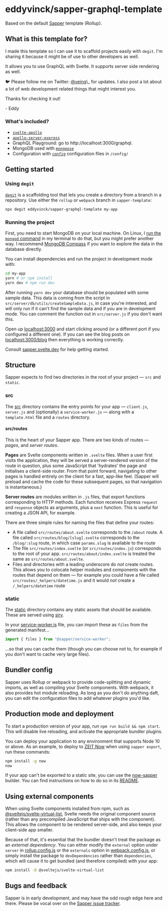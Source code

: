 # eddyvinck/sapper-graphql-template

Based on the default [Sapper](https://github.com/sveltejs/sapper) template (Rollup).

## What is this template for?

I made this template so I can use it to scaffold projects easily with `degit`. I'm sharing it because it might be of use to other developers as well.

It allows you to use GraphQL with Svelte. It supports server side rendering as well.

🐦 Please follow me on Twitter: [@veinq](https://twitter.com/Veinq_)\_ for updates. I also post a lot about a lot of web development related things that might interest you.

Thanks for checking it out!

\- Eddy

### What's included?

- [`svelte-apollo`](https://github.com/timhall/svelte-apollo)
- [`apollo-server-express`](https://github.com/apollographql/apollo-server/tree/master/packages/apollo-server-express)
- GraphQL Playground: go to http://localhost:3000/graphql.
- MongoDB used with [`mongoose`](https://mongoosejs.com/)
- Configuration with [`config`](https://github.com/lorenwest/node-config) configuration files in `/config/`

## Getting started

### Using `degit`

[`degit`](https://github.com/Rich-Harris/degit) is a scaffolding tool that lets you create a directory from a branch in a repository. Use either the `rollup` or `webpack` branch in `sapper-template`:

```bash
npx degit eddyvinck/sapper-graphql-template my-app
```

### Running the project

First, you need to start MongoDB on your local machine. On Linux, I [run the `mongod` command](https://docs.mongodb.com/manual/tutorial/manage-mongodb-processes/) in my terminal to do that, but you might prefer another way. I recommend [MongoDB Compass](https://www.mongodb.com/products/compass) if you want to explore the data in the database directly.

You can install dependencies and run the project in development mode with:

```bash
cd my-app
yarn # or npm install
yarn dev # npm run dev
```

After running `yarn dev` your database should be populated with some sample data. This data is coming from the script in `src/server/db/utils/createSampleData.js`, in case you're interested, and will only run if it can't find the sample data and if you are in development mode. You can comment the function out in `src/server.js` if you don't want this.

Open up [localhost:3000](http://localhost:3000) and start clicking around (or a different port if you configured a different one). If you can see the blog posts on [localhost:3000/blog](http://localhost:3000/blog) then everything is working correctly.

Consult [sapper.svelte.dev](https://sapper.svelte.dev) for help getting started.

## Structure

Sapper expects to find two directories in the root of your project — `src` and `static`.

### src

The [src](src) directory contains the entry points for your app — `client.js`, `server.js` and (optionally) a `service-worker.js` — along with a `template.html` file and a `routes` directory.

#### src/routes

This is the heart of your Sapper app. There are two kinds of routes — _pages_, and _server routes_.

**Pages** are Svelte components written in `.svelte` files. When a user first visits the application, they will be served a server-rendered version of the route in question, plus some JavaScript that 'hydrates' the page and initialises a client-side router. From that point forward, navigating to other pages is handled entirely on the client for a fast, app-like feel. (Sapper will preload and cache the code for these subsequent pages, so that navigation is instantaneous.)

**Server routes** are modules written in `.js` files, that export functions corresponding to HTTP methods. Each function receives Express `request` and `response` objects as arguments, plus a `next` function. This is useful for creating a JSON API, for example.

There are three simple rules for naming the files that define your routes:

- A file called `src/routes/about.svelte` corresponds to the `/about` route. A file called `src/routes/blog/[slug].svelte` corresponds to the `/blog/:slug` route, in which case `params.slug` is available to the route
- The file `src/routes/index.svelte` (or `src/routes/index.js`) corresponds to the root of your app. `src/routes/about/index.svelte` is treated the same as `src/routes/about.svelte`.
- Files and directories with a leading underscore do _not_ create routes. This allows you to colocate helper modules and components with the routes that depend on them — for example you could have a file called `src/routes/_helpers/datetime.js` and it would _not_ create a `/_helpers/datetime` route

### static

The [static](static) directory contains any static assets that should be available. These are served using [sirv](https://github.com/lukeed/sirv).

In your [service-worker.js](src/service-worker.js) file, you can import these as `files` from the generated manifest...

```js
import { files } from "@sapper/service-worker";
```

...so that you can cache them (though you can choose not to, for example if you don't want to cache very large files).

## Bundler config

Sapper uses Rollup or webpack to provide code-splitting and dynamic imports, as well as compiling your Svelte components. With webpack, it also provides hot module reloading. As long as you don't do anything daft, you can edit the configuration files to add whatever plugins you'd like.

## Production mode and deployment

To start a production version of your app, run `npm run build && npm start`. This will disable live reloading, and activate the appropriate bundler plugins.

You can deploy your application to any environment that supports Node 10 or above. As an example, to deploy to [ZEIT Now](https://zeit.co/now) when using `sapper export`, run these commands:

```bash
npm install -g now
now
```

If your app can't be exported to a static site, you can use the [now-sapper](https://github.com/thgh/now-sapper) builder. You can find instructions on how to do so in its [README](https://github.com/thgh/now-sapper#basic-usage).

## Using external components

When using Svelte components installed from npm, such as [@sveltejs/svelte-virtual-list](https://github.com/sveltejs/svelte-virtual-list), Svelte needs the original component source (rather than any precompiled JavaScript that ships with the component). This allows the component to be rendered server-side, and also keeps your client-side app smaller.

Because of that, it's essential that the bundler doesn't treat the package as an _external dependency_. You can either modify the `external` option under `server` in [rollup.config.js](rollup.config.js) or the `externals` option in [webpack.config.js](webpack.config.js), or simply install the package to `devDependencies` rather than `dependencies`, which will cause it to get bundled (and therefore compiled) with your app:

```bash
npm install -D @sveltejs/svelte-virtual-list
```

## Bugs and feedback

Sapper is in early development, and may have the odd rough edge here and there. Please be vocal over on the [Sapper issue tracker](https://github.com/sveltejs/sapper/issues).
